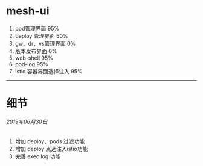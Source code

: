# mesh-ui
1. pod管理界面 95%
1. deploy 管理界面 50%
1. gw、dr、vs管理界面 0%
1. 版本发布界面 0%
1. web-shell 95%
1. pod-log   95%
1. istio 容器界面选择注入 95%


---
# 细节
###### 2019年06月30日
1. 增加 deploy、pods 过滤功能
1. 增加 deploy 点选注入istio功能
1. 完善 exec log 功能